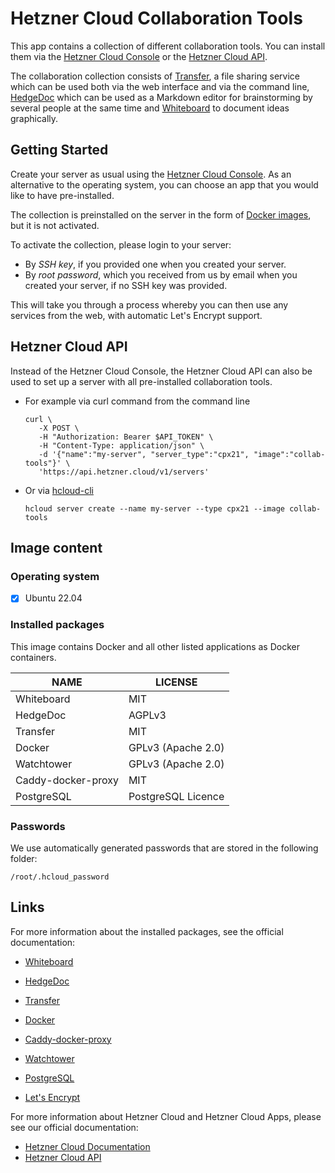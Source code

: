 # Hetzner Cloud Collaboration Tools

This app contains a collection of different collaboration tools.
You can install them via the [Hetzner Cloud Console](https://console.hetzner.cloud) or the [Hetzner Cloud API](https://docs.hetzner.cloud/#servers-create-a-server).

The collaboration collection consists of [Transfer](https://transfer.sh/), a file sharing service which can be used both via the web interface and via the command line, [HedgeDoc](https://hedgedoc.org/) which can be used as a Markdown editor for brainstorming by several people at the same time and [Whiteboard](https://github.com/cracker0dks/whiteboard) to document ideas graphically.

## Getting Started

Create your server as usual using the [Hetzner Cloud Console](https://console.hetzner.cloud). As an alternative to the operating system, you can choose an app that you would like to have pre-installed.

The collection is preinstalled on the server in the form of [Docker images](https://www.docker.com/), but it is not activated.

To activate the collection, please login to your server:

- By _SSH key_, if you provided one when you created your server.
- By _root password_, which you received from us by email when you created your server, if no SSH key was provided.

This will take you through a process whereby you can then use any services from the web, with automatic Let's Encrypt support.

## Hetzner Cloud API

Instead of the Hetzner Cloud Console, the Hetzner Cloud API can also be used to set up a server with all pre-installed collaboration tools.

- For example via curl command from the command line

  ```
  curl \
     -X POST \
     -H "Authorization: Bearer $API_TOKEN" \
     -H "Content-Type: application/json" \
     -d '{"name":"my-server", "server_type":"cpx21", "image":"collab-tools"}' \
     'https://api.hetzner.cloud/v1/servers'
  ```

- Or via [hcloud-cli](https://github.com/hetznercloud/cli)

  ```
  hcloud server create --name my-server --type cpx21 --image collab-tools
  ```

## Image content

### Operating system

- [x] Ubuntu 22.04

### Installed packages

This image contains Docker and all other listed applications as Docker containers.

| NAME               | LICENSE            |
| ------------------ | ------------------ |
| Whiteboard         | MIT                |
| HedgeDoc           | AGPLv3             |
| Transfer           | MIT                |
| Docker             | GPLv3 (Apache 2.0) |
| Watchtower         | GPLv3 (Apache 2.0) |
| Caddy-docker-proxy | MIT                |
| PostgreSQL         | PostgreSQL Licence |

### Passwords

We use automatically generated passwords that are stored in the following folder:

```
/root/.hcloud_password
```

## Links

For more information about the installed packages, see the official documentation:

- [Whiteboard](https://github.com/cracker0dks/whiteboard)
- [HedgeDoc](https://hedgedoc.org/)
- [Transfer](https://transfer.sh/)
- [Docker](https://www.docker.com/)
- [Caddy-docker-proxy](https://github.com/lucaslorentz/caddy-docker-proxy/)
- [Watchtower](https://containrrr.dev/watchtower/)
- [PostgreSQL](https://www.postgresql.org/)

- [Let's Encrypt](https://letsencrypt.org/de/docs/)

For more information about Hetzner Cloud and Hetzner Cloud Apps, please see our official documentation:

- [Hetzner Cloud Documentation](https://docs.hetzner.com/de/cloud/)
- [Hetzner Cloud API](https://docs.hetzner.cloud/)
